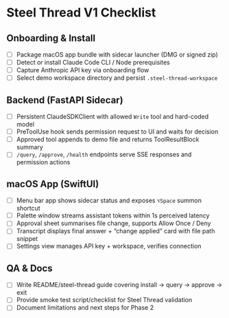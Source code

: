 # Steel Thread V1 Checklist

## Onboarding & Install
- [ ] Package macOS app bundle with sidecar launcher (DMG or signed zip)
- [ ] Detect or install Claude Code CLI / Node prerequisites
- [ ] Capture Anthropic API key via onboarding flow
- [ ] Select demo workspace directory and persist `.steel-thread-workspace`

## Backend (FastAPI Sidecar)
- [ ] Persistent ClaudeSDKClient with allowed `Write` tool and hard-coded model
- [ ] PreToolUse hook sends permission request to UI and waits for decision
- [ ] Approved tool appends to demo file and returns ToolResultBlock summary
- [ ] `/query`, `/approve`, `/health` endpoints serve SSE responses and permission actions

## macOS App (SwiftUI)
- [ ] Menu bar app shows sidecar status and exposes `⌥Space` summon shortcut
- [ ] Palette window streams assistant tokens within 1s perceived latency
- [ ] Approval sheet summarises file change, supports Allow Once / Deny
- [ ] Transcript displays final answer + “change applied” card with file path snippet
- [ ] Settings view manages API key + workspace, verifies connection

## QA & Docs
- [ ] Write README/steel-thread guide covering install → query → approve → exit
- [ ] Provide smoke test script/checklist for Steel Thread validation
- [ ] Document limitations and next steps for Phase 2

